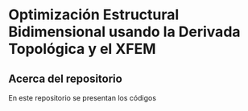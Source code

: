 # Optimización Estructural Bidimensional usando la Derivada Topológica y el XFEM

## Acerca del repositorio

En este repositorio se presentan los códigos

